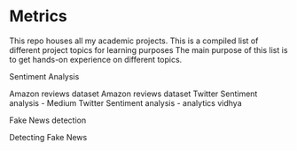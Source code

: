 # Metrics



This repo houses all my academic projects.
This is a compiled list of different project topics for learning purposes
The main purpose of this list is to get hands-on experience on different topics.

Sentiment Analysis

Amazon reviews dataset
Amazon reviews dataset
Twitter Sentiment analysis - Medium
Twitter Sentiment analysis - analytics vidhya


Fake News detection

Detecting Fake News
